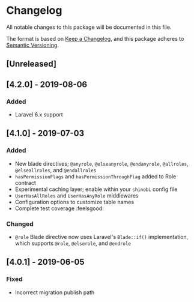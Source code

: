 # Changelog
All notable changes to this package will be documented in this file.

The format is based on [Keep a Changelog](https://keepachangelog.com/en/1.0.0/), and this package adheres to [Semantic Versioning](https://semver.org/spec/v2.0.0.html).

## [Unreleased]

## [4.2.0] - 2019-08-06
### Added
- Laravel 6.x support

## [4.1.0] - 2019-07-03
### Added
- New blade directives; `@anyrole`, `@elseanyrole`, `@endanyrole`, `@allroles`, `@elseallroles`, and `@endallroles`
- `hasPermissionFlags` and `hasPermissionThroughFlag` added to Role contract
- Experimental caching layer; enable within your `shinobi` config file
- `UserHasAllRoles` and `UserHasAnyRole` middlewares
- Configuration options to customize table names
- Complete test coverage :feelsgood:

### Changed
- `@role` Blade directive now uses Laravel's `Blade::if()` implementation, which supports `@role`, `@elserole`, and `@endrole`

## [4.0.1] - 2019-06-05
### Fixed
- Incorrect migration publish path
